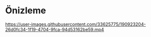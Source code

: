 # Önizleme

https://user-images.githubusercontent.com/33625775/190923204-26d0fc34-1f19-4704-9fca-94d53162be59.mp4


